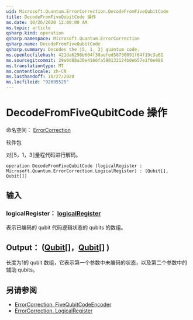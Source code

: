 ```yaml
---
uid: Microsoft.Quantum.ErrorCorrection.DecodeFromFiveQubitCode
title: DecodeFromFiveQubitCode 操作
ms.date: 10/26/2020 12:00:00 AM
ms.topic: article
qsharp.kind: operation
qsharp.namespace: Microsoft.Quantum.ErrorCorrection
qsharp.name: DecodeFromFiveQubitCode
qsharp.summary: Decodes the ⟦5, 1, 3⟧ quantum code.
ms.openlocfilehash: 421da6296b604f30aefed58730091f64f19c3a61
ms.sourcegitcommit: 29e0d88a30e4166fa580132124b0eb57e1f0e986
ms.translationtype: MT
ms.contentlocale: zh-CN
ms.lasthandoff: 10/27/2020
ms.locfileid: "92695525"
---
```

# <a name="decodefromfivequbitcode-operation"></a>DecodeFromFiveQubitCode 操作

命名空间： [ErrorCorrection](xref:Microsoft.Quantum.ErrorCorrection)

软件包 [](https://nuget.org/packages/)


对⟦5，1，3⟧量程代码进行解码。

```qsharp
operation DecodeFromFiveQubitCode (logicalRegister : Microsoft.Quantum.ErrorCorrection.LogicalRegister) : (Qubit[], Qubit[])
```


## <a name="input"></a>输入

### <a name="logicalregister--logicalregister"></a>logicalRegister： [logicalRegister](xref:Microsoft.Quantum.ErrorCorrection.LogicalRegister)

表示已编码的 qubit 代码逻辑状态的 qubits 的数组。



## <a name="output--qubitqubit"></a>Output： ([Qubit](xref:microsoft.quantum.lang-ref.qubit)[]，[Qubit](xref:microsoft.quantum.lang-ref.qubit)[] ) 

长度为1的 qubit 数组，它表示第一个参数中未编码的状态，以及第二个参数中的辅助 qubits。

## <a name="see-also"></a>另请参阅

- [ErrorCorrection. FiveQubitCodeEncoder](xref:Microsoft.Quantum.ErrorCorrection.FiveQubitCodeEncoder)
- [ErrorCorrection. LogicalRegister](xref:Microsoft.Quantum.ErrorCorrection.LogicalRegister)